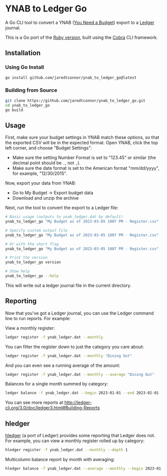 # YNAB to Ledger Go

A Go CLI tool to convert a YNAB ([You Need a Budget](https://www.youneedabudget.com)) export to a [Ledger](http://ledger-cli.org) journal.

This is a Go port of the [Ruby version](https://github.com/pgr0ss/ynab_to_ledger), built using the [Cobra](https://github.com/spf13/cobra) CLI framework.

## Installation

### Using Go Install

```bash
go install github.com/jaredtconnor/ynab_to_ledger_go@latest
```

### Building from Source

```bash
git clone https://github.com/jaredtconnor/ynab_to_ledger_go.git
cd ynab_to_ledger_go
go build
```

## Usage

First, make sure your budget settings in YNAB match these options, so that the exported CSV will be in the expected format. Open YNAB, click the top left corner, and choose "Budget Settings":

- Make sure the setting Number Format is set to "123.45" or similar (the decimal point should be `.`, not `,`).
- Make sure the date format is set to the American format "mm/dd/yyyy", for example, "12/30/2015".

Now, export your data from YNAB:

* Go to My Budget -> Export budget data
* Download and unzip the archive

Next, run the tool to convert the export to a Ledger file:

```bash
# Basic usage (outputs to ynab_ledger.dat by default)
ynab_to_ledger_go "My Budget as of 2023-03-05 1007 PM - Register.csv"

# Specify custom output file
ynab_to_ledger_go "My Budget as of 2023-03-05 1007 PM - Register.csv" --output my_budget.dat

# Or with the short flag
ynab_to_ledger_go "My Budget as of 2023-03-05 1007 PM - Register.csv" -o my_budget.dat

# Print the version
ynab_to_ledger_go version

# Show help
ynab_to_ledger_go --help
```

This will write out a ledger journal file in the current directory.

## Reporting

Now that you've got a Ledger journal, you can use the Ledger command line to run reports. For example:

View a monthly register:

```bash
ledger register -f ynab_ledger.dat --monthly
```

You can filter the register down to just the category you care about:

```bash
ledger register -f ynab_ledger.dat --monthly "Dining Out"
```

And you can even see a running average of the amount:

```bash
ledger register -f ynab_ledger.dat --monthly --average "Dining Out"
```

Balances for a single month summed by category:

```bash
ledger balance -f ynab_ledger.dat --begin 2023-01-01 --end 2023-02-01 --depth 1
```

You can see more reports at http://ledger-cli.org/3.0/doc/ledger3.html#Building-Reports

## hledger

[hledger](http://hledger.org/) (a port of Ledger) provides some reporting that Ledger does not. For example, you can view a monthly register rolled up by category:

```bash
hledger register -f ynab_ledger.dat --monthly --depth 1
```

Multicolumn balance report by month with averaging:

```bash
hledger balance -f ynab_ledger.dat --average --monthly --begin 2023-01-01 --end 2023-12-31
```
